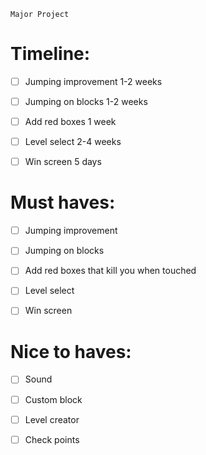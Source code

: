 ``Major Project``


# Timeline:

- [ ] Jumping improvement 1-2 weeks
- [ ] Jumping on blocks 1-2 weeks
- [ ] Add red boxes 1 week
- [ ] Level select 2-4 weeks
- [ ] Win screen 5 days





# Must haves:

- [ ] Jumping improvement
- [ ] Jumping on blocks
- [ ] Add red boxes that kill you when touched
- [ ] Level select
- [ ] Win screen



# Nice to haves:

- [ ] Sound
- [ ] Custom block
- [ ] Level creator
- [ ] Check points

